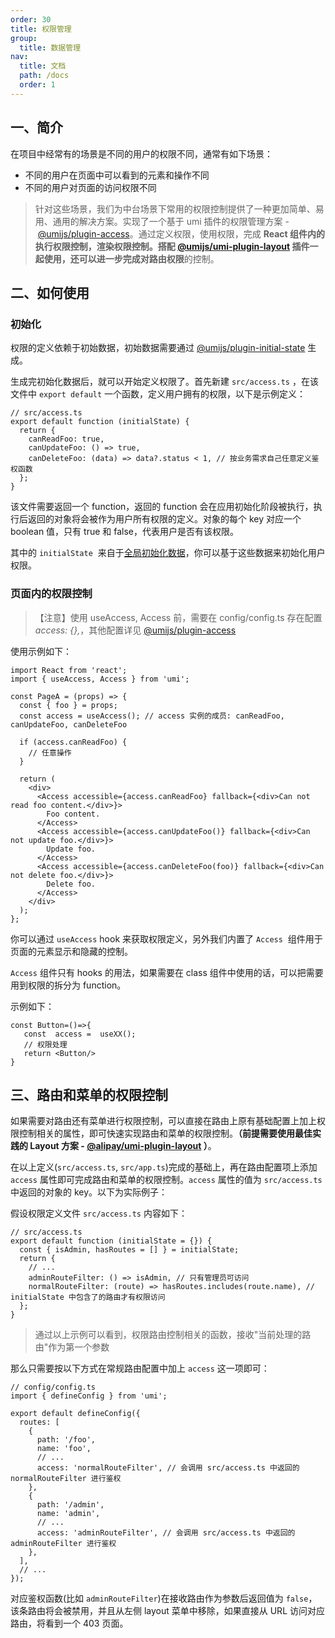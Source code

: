```yaml
---
order: 30
title: 权限管理
group:
  title: 数据管理
nav:
  title: 文档
  path: /docs
  order: 1
---
```


## 一、简介

在项目中经常有的场景是不同的用户的权限不同，通常有如下场景：

- 不同的用户在页面中可以看到的元素和操作不同
- 不同的用户对页面的访问权限不同

> 针对这些场景，我们为中台场景下常用的权限控制提供了一种更加简单、易用、通用的解决方案。实现了一个基于 umi 插件的权限管理方案 - [@umijs/plugin-access](https://umijs.org/docs/max/access)。通过定义权限，使用权限，完成 **React 组件内的执行权限控制，渲染权限控制。**搭配 [@umijs/umi-plugin-layout](https://umijs.org/docs/max/layout-menu) 插件一起使用，还可以进一步完成对**路由权限**的控制。

## 二、如何使用

### 初始化

权限的定义依赖于初始数据，初始数据需要通过 [@umijs/plugin-initial-state](https://umijs.org/zh-CN/plugins/plugin-initial-state) 生成。

生成完初始化数据后，就可以开始定义权限了。首先新建 `src/access.ts` ，在该文件中 `export default` 一个函数，定义用户拥有的权限，以下是示例定义：

```tsx | pure
// src/access.ts
export default function (initialState) {
  return {
    canReadFoo: true,
    canUpdateFoo: () => true,
    canDeleteFoo: (data) => data?.status < 1, // 按业务需求自己任意定义鉴权函数
  };
}
```

该文件需要返回一个 function，返回的 function 会在应用初始化阶段被执行，执行后返回的对象将会被作为用户所有权限的定义。对象的每个 key 对应一个 boolean 值，只有 true 和 false，代表用户是否有该权限。

其中的 `initialState`  来自于[全局初始化数据](initial-state)，你可以基于这些数据来初始化用户权限。

### 页面内的权限控制
> 【注意】使用 useAccess, Access 前，需要在 config/config.ts 存在配置 *access: {},*，其他配置详见 [@umijs/plugin-access](https://v3.umijs.org/zh-CN/plugins/plugin-access)
> 
使用示例如下：

```tsx | pure
import React from 'react';
import { useAccess, Access } from 'umi';

const PageA = (props) => {
  const { foo } = props;
  const access = useAccess(); // access 实例的成员: canReadFoo, canUpdateFoo, canDeleteFoo

  if (access.canReadFoo) {
    // 任意操作
  }

  return (
    <div>
      <Access accessible={access.canReadFoo} fallback={<div>Can not read foo content.</div>}>
        Foo content.
      </Access>
      <Access accessible={access.canUpdateFoo()} fallback={<div>Can not update foo.</div>}>
        Update foo.
      </Access>
      <Access accessible={access.canDeleteFoo(foo)} fallback={<div>Can not delete foo.</div>}>
        Delete foo.
      </Access>
    </div>
  );
};
```

你可以通过 `useAccess` hook 来获取权限定义，另外我们内置了 `Access`  组件用于页面的元素显示和隐藏的控制。

`Access` 组件只有 hooks 的用法，如果需要在 class 组件中使用的话，可以把需要用到权限的拆分为 function。

示例如下：

```react
const Button=()=>{
   const  access =  useXX();
   // 权限处理
   return <Button/>
}
```

## 三、路由和菜单的权限控制

如果需要对路由还有菜单进行权限控制，可以直接在路由上原有基础配置上加上权限控制相关的属性，即可快速实现路由和菜单的权限控制。**（前提需要使用最佳实践的 Layout 方案 - [@alipay/umi-plugin-layout](https://umijs.org/zh-CN/plugins/plugin-layout) ）**。

在以上定义(`src/access.ts`, `src/app.ts`)完成的基础上，再在路由配置项上添加 `access` 属性即可完成路由和菜单的权限控制。`access` 属性的值为 `src/access.ts` 中返回的对象的 key。以下为实际例子：

假设权限定义文件 `src/access.ts` 内容如下：

```tsx | pure
// src/access.ts
export default function (initialState = {}) {
  const { isAdmin, hasRoutes = [] } = initialState;
  return {
    // ...
    adminRouteFilter: () => isAdmin, // 只有管理员可访问
    normalRouteFilter: (route) => hasRoutes.includes(route.name), // initialState 中包含了的路由才有权限访问
  };
}
```

> 通过以上示例可以看到，权限路由控制相关的函数，接收"当前处理的路由"作为第一个参数

那么只需要按以下方式在常规路由配置中加上 `access` 这一项即可：

```tsx | pure
// config/config.ts
import { defineConfig } from 'umi';

export default defineConfig({
  routes: [
    {
      path: '/foo',
      name: 'foo',
      // ...
      access: 'normalRouteFilter', // 会调用 src/access.ts 中返回的 normalRouteFilter 进行鉴权
    },
    {
      path: '/admin',
      name: 'admin',
      // ...
      access: 'adminRouteFilter', // 会调用 src/access.ts 中返回的 adminRouteFilter 进行鉴权
    },
  ],
  // ...
});
```

对应鉴权函数(比如 `adminRouteFilter`)在接收路由作为参数后返回值为 `false`，该条路由将会被禁用，并且从左侧 layout 菜单中移除，如果直接从 URL 访问对应路由，将看到一个 403 页面。
